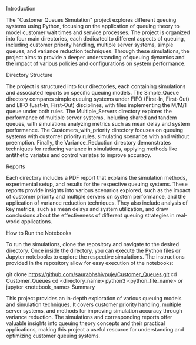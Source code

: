 Introduction

The "Customer Queues Simulation" project explores different queuing systems using Python, focusing on the application of queuing theory to model customer wait times and service processes. The project is organized into four main directories, each dedicated to different aspects of queuing, including customer priority handling, multiple server systems, simple queues, and variance reduction techniques. Through these simulations, the project aims to provide a deeper understanding of queuing dynamics and the impact of various policies and configurations on system performance.

Directory Structure

The project is structured into four directories, each containing simulations and associated reports on specific queuing models. The Simple_Queue directory compares simple queuing systems under FIFO (First-In, First-Out) and LIFO (Last-In, First-Out) disciplines, with files implementing the M/M/1 queue under both rules. The Multiple_Servers directory explores the performance of multiple server systems, including shared and tandem queues, with simulations analyzing metrics such as mean delay and system performance. The Customers_with_priority directory focuses on queuing systems with customer priority rules, simulating scenarios with and without preemption. Finally, the Variance_Reduction directory demonstrates techniques for reducing variance in simulations, applying methods like antithetic variates and control variates to improve accuracy.

Reports

Each directory includes a PDF report that explains the simulation methods, experimental setup, and results for the respective queuing systems. These reports provide insights into various scenarios explored, such as the impact of customer priority and multiple servers on system performance, and the application of variance reduction techniques. They also include analysis of key metrics, such as mean delays and system utilization, and draw conclusions about the effectiveness of different queuing strategies in real-world applications.

How to Run the Notebooks

To run the simulations, clone the repository and navigate to the desired directory. Once inside the directory, you can execute the Python files or Jupyter notebooks to explore the respective simulations. The instructions provided in the repository allow for easy execution of the notebooks:

git clone https://github.com/saurabhshivpuje/Customer_Queues.git
cd Customer_Queues
cd <directory_name>
python3 <python_file_name> 
or 
jupyter <notebook_name>
Summary

This project provides an in-depth exploration of various queuing models and simulation techniques. It covers customer priority handling, multiple server systems, and methods for improving simulation accuracy through variance reduction. The simulations and corresponding reports offer valuable insights into queuing theory concepts and their practical applications, making this project a useful resource for understanding and optimizing customer queuing systems.
